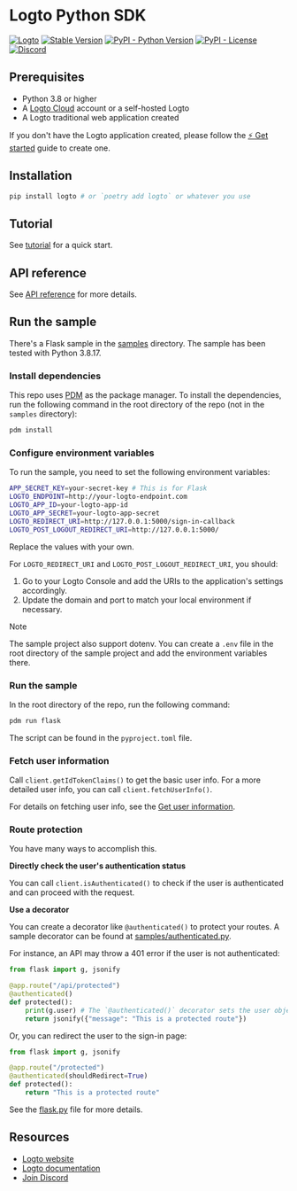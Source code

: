 # Logto Python SDK

[![Logto](https://img.shields.io/badge/for-logto-7958ff)][Website]
[![Stable Version](https://img.shields.io/pypi/v/logto?label=stable)][PyPI Releases]
[![PyPI - Python Version](https://img.shields.io/pypi/pyversions/logto)][PyPI]
[![PyPI - License](https://img.shields.io/pypi/l/logto)](https://github.com/logto-io/python)
[![Discord](https://img.shields.io/discord/965845662535147551?color=5865f2&logo=discord&label=discord)][Discord]

## Prerequisites

- Python 3.8 or higher
- A [Logto Cloud][Website] account or a self-hosted Logto
- A Logto traditional web application created

If you don't have the Logto application created, please follow the [⚡ Get started](https://docs.logto.io/docs/tutorials/get-started/) guide to create one.

## Installation
```bash
pip install logto # or `poetry add logto` or whatever you use
```

## Tutorial

See [tutorial](./docs/tutorial.md) for a quick start.

## API reference

See [API reference](./docs/api.md) for more details.

## Run the sample

There's a Flask sample in the [samples](./samples) directory. The sample has been tested with Python 3.8.17.

### Install dependencies

This repo uses [PDM](https://github.com/pdm-project/pdm) as the package manager. To install the dependencies, run the following command in the root directory of the repo (not in the `samples` directory):

```bash
pdm install
```

### Configure environment variables

To run the sample, you need to set the following environment variables:

```bash
APP_SECRET_KEY=your-secret-key # This is for Flask
LOGTO_ENDPOINT=http://your-logto-endpoint.com
LOGTO_APP_ID=your-logto-app-id
LOGTO_APP_SECRET=your-logto-app-secret
LOGTO_REDIRECT_URI=http://127.0.0.1:5000/sign-in-callback
LOGTO_POST_LOGOUT_REDIRECT_URI=http://127.0.0.1:5000/
```

Replace the values with your own.

For `LOGTO_REDIRECT_URI` and `LOGTO_POST_LOGOUT_REDIRECT_URI`, you should:

1. Go to your Logto Console and add the URIs to the application's settings accordingly.
2. Update the domain and port to match your local environment if necessary.

> [!Note]
> The sample project also support dotenv. You can create a `.env` file in the root directory of the sample project and add the environment variables there.

### Run the sample

In the root directory of the repo, run the following command:

```bash
pdm run flask
```

The script can be found in the `pyproject.toml` file.

### Fetch user information

Call `client.getIdTokenClaims()` to get the basic user info. For a more detailed user info, you can call `client.fetchUserInfo()`.

For details on fetching user info, see the [Get user information](https://docs.logto.io/sdk/python/#get-user-information).

### Route protection

You have many ways to accomplish this.

**Directly check the user's authentication status**

You can call `client.isAuthenticated()` to check if the user is authenticated and can proceed with the request.

**Use a decorator**

You can create a decorator like `@authenticated()` to protect your routes. A sample decorator can be found at [samples/authenticated.py](./samples/authenticated.py).

For instance, an API may throw a 401 error if the user is not authenticated:

```python
from flask import g, jsonify

@app.route("/api/protected")
@authenticated()
def protected():
    print(g.user) # The `@authenticated()` decorator sets the user object in the `g` object
    return jsonify({"message": "This is a protected route"})
```

Or, you can redirect the user to the sign-in page:

```python
from flask import g, jsonify

@app.route("/protected")
@authenticated(shouldRedirect=True)
def protected():
    return "This is a protected route"
```

See the [flask.py](./samples/flask.py) file for more details.

## Resources

- [Logto website][Website]
- [Logto documentation](https://docs.logto.io/)
- [Join Discord][Discord]

[Website]: https://logto.io/
[PyPI]: https://pypi.org/project/logto/
[PyPI Releases]: https://pypi.org/project/logto/#history
[Discord]: https://discord.gg/vRvwuwgpVX
